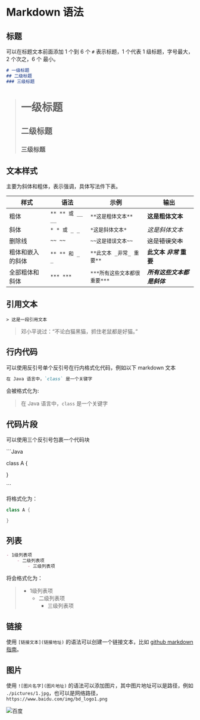 # Markdown 语法

## 标题

可以在标题文本前面添加 1 个到 6 个 `#` 表示标题，1 个代表 1 级标题，字号最大，2 个次之，6 个 最小。

```markdown
# 一级标题
## 二级标题
### 三级标题
```

> # 一级标题
> ## 二级标题
> ### 三级标题

## 文本样式

主要为斜体和粗体，表示强调，具体写法件下表。


| 样式             | 语法             | 示例                         | 输出                 |
|------------------|------------------|------------------------------|----------------------|
| 粗体             | `** ** 或 __ __` | `**这是粗体文本**`           | **这是粗体文本**         |
| 斜体             | `* * 或 _ _`     | `*这是斜体文本*`             | *这是斜体文本*         |
| 删除线           | `~~ ~~`          | `~~这是错误文本~~`           | ~~这是错误文本~~         |
| 粗体和嵌入的斜体 | `** ** 和 _ _	`   | `**此文本 _非常_ 重要**`     | **此文本 _非常_ 重要**       |
| 全部粗体和斜体   | `*** ***`        | `***所有这些文本都很重要***` | ***所有这些文本都是斜体*** |

## 引用文本

`> 这是一段引用文本`

> 邓小平说过：“不论白猫黑猫，抓住老鼠都是好猫。”

## 行内代码

可以使用反引号单个反引号在行内格式化代码，例如以下 markdown 文本

```markdown
在 Java 语言中，`class` 是一个关键字
```

会被格式化为:

> 在 Java 语言中，`class` 是一个关键字

## 代码片段

可以使用三个反引号包裹一个代码块

\```Java

class A {

}

\```

将格式化为：

```Java
class A {

}
```

## 列表

```markdown
- 1级列表项
    - 二级列表项
        - 三级列表项
```
将会格式化为：
> - 1级列表项
>    - 二级列表项
>        - 三级列表项

## 链接

使用 `[链接文本](链接地址)` 的语法可以创建一个链接文本，比如 [github markdown 指南](https://help.github.com/cn/github/writing-on-github/basic-writing-and-formatting-syntax)。

## 图片

使用 `![图片名字](图片地址)` 的语法可以添加图片，其中图片地址可以是路径，例如 `./pictures/1.jpg`，也可以是网络路径，`https://www.baidu.com/img/bd_logo1.png`

![百度](https://www.baidu.com/img/bd_logo1.png)